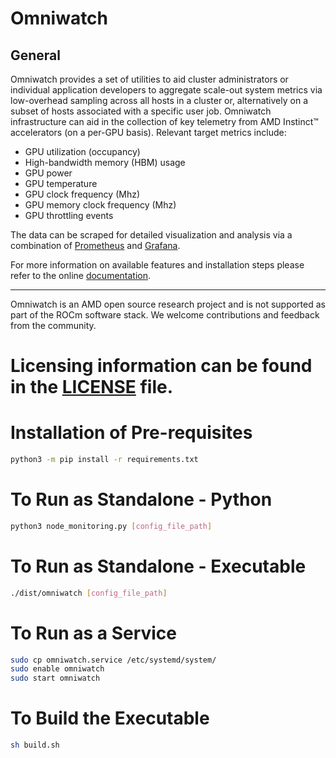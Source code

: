 # Omniwatch

## General

Omniwatch provides a set of utilities to aid cluster administrators or
individual application developers to aggregate scale-out system
metrics via low-overhead sampling across all hosts in a cluster or,
alternatively on a subset of hosts associated with a specific user
job. Omniwatch infrastructure can aid in the collection of key
telemetry from AMD Instinct™ accelerators (on a per-GPU
basis). Relevant target metrics include:

* GPU utilization (occupancy)
* High-bandwidth memory (HBM) usage
* GPU power
* GPU temperature
* GPU clock frequency (Mhz)
* GPU memory clock frequency (Mhz)
* GPU throttling events

The data can be scraped for detailed visualization and analysis via
a combination of [Prometheus](https://prometheus.io/) and
[Grafana](https://github.com/grafana/grafana).


For more information on available features and installation steps
please refer to the online [documentation](https://amdresearch.github.io/omniwatch/).

--- 
Omniwatch is an AMD open source research project and is not supported
as part of the ROCm software stack. We welcome contributions and
feedback from the community. 

Licensing information can be found in the [LICENSE](LICENSE) file.
=======
# Installation of Pre-requisites

```bash
python3 -m pip install -r requirements.txt
```

# To Run as Standalone - Python
```bash
python3 node_monitoring.py [config_file_path]
```
# To Run as Standalone - Executable
```bash
./dist/omniwatch [config_file_path]
```


# To Run as a Service
```bash
sudo cp omniwatch.service /etc/systemd/system/
sudo enable omniwatch
sudo start omniwatch
```

# To Build the Executable
```bash
sh build.sh
```



